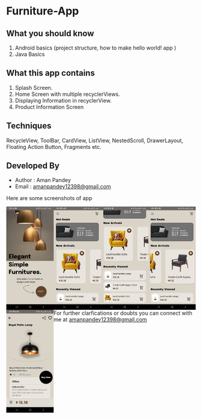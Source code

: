 # Furniture-App

## What you should know
1. Android basics (project structure, how to make hello world! app )
2. Java Basics

## What this app contains
1. Splash Screen.
2. Home Screen with multiple recyclerViews.
3. Displaying Information in recyclerView.
4. Product Information Screen

## Techniques
RecycleView, ToolBar, CardView, ListView, NestedScroll, DrawerLayout, Floating Action Button, Fragments etc.

## Developed By
* Author : Aman Pandey
* Email  : amanpandey12398@gmail.com

Here are some screenshots of app

<img src="splash.jpg" width=25% height=50% align=left>
<img src="home_1.jpg" width=25% height=50% align=left>
<img src="home_2.jpg" width=25% height=50% align=left>

<img src="home_3.jpg" width=25% height=50% align=left>
<img src="product.jpg" width=25% height=50% align=left>


For further clarfications or doubts you can connect with me at amanpandey12398@gmail.com 

